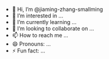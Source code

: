 - 👋 Hi, I’m @jiaming-zhang-smallming
- 👀 I’m interested in ...
- 🌱 I’m currently learning ...
- 💞️ I’m looking to collaborate on ...
- 📫 How to reach me ...
- 😄 Pronouns: ...
- ⚡ Fun fact: ...

<!---
jiaming-zhang-smallming/jiaming-zhang-smallming is a ✨ special ✨ repository because its `README.md` (this file) appears on your GitHub profile.
You can click the Preview link to take a look at your changes.
--->
